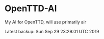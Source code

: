 # OpenTTD-AI
My AI for OpenTTD, will use primarily air

Latest backup: Sun Sep 29 23:29:01 UTC 2019
